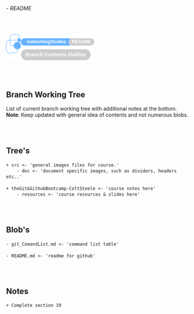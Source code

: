 ###### - README

<br>

<!--
Section Header
-->

![readmeHeader](./src/doc/readmeHeader.png 'README Header')

<!-- 
Table of Contents 
No table of contents added here
Maybe in future will provide a ToC list. 
-->

<br>
<br>

<!--
Start of Document
-->

## **Branch Working Tree**

List of current branch working tree with additional notes at the bottom. <br>
**Note**: Keep updated with general idea of contents and not numerous blobs.

<br>
<br>

## **Tree's**

    + src <- 'general images files for course.'
        - doc <- 'document specific images, such as dividers, headers etc..'

    + theGit&GithubBootcamp-ColtSteele <- 'course notes here'
        - resources <- 'course resources & slides here'

<br>
<br>

## **Blob's**

    - git_ComandList.md <- 'command list table'

    - README.md <- 'readme for github'

<br>
<br>

## **Notes**

    + Complete section 19

<!--
End of Document
-->